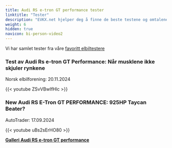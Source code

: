 ```yaml
---
title: Audi RS e-tron GT performance tester
linktitle: "Tester"
description: "EVKX.net hjelper deg å finne de beste testene og omtalene av denne modellen."
weight: 6
hidden: true
navicon: bi-person-video2
---
```

Vi har samlet tester fra våre [favoritt elbiltestere](../../../../../guides/evreviewers/)

<div class="container text-center shadow p-2 pe-4 mb-5 bg-body-tertiary rounded border">
<h3>Test av Audi Rs e-tron GT Performance: Når musklene ikke skjuler rynkene</h3>
<p>Norsk elbilforening: 20.11.2024</p>

{{< youtube ZSvVBwIfHlc >}}

</div>
<div class="container text-center shadow p-2 pe-4 mb-5 bg-body-tertiary rounded border">
<h3>New Audi RS E-Tron GT PERFORMANCE: 925HP Taycan Beater?</h3>
<p>AutoTrader: 17.09.2024</p>

{{< youtube uBs2sErHO80 >}}

</div>
<div class="mt-3 mb-3">
<a href="../gallery/" class="text-decoration-none text-black">
<strong><i class="bi-arrow-left"></i>Galleri  </strong>
</a>
<a href="../" class="text-decoration-none text-black float-end">
<strong>Audi RS e-tron GT performance <i class="bi-arrow-right"></i></strong>
</a>
</div>

